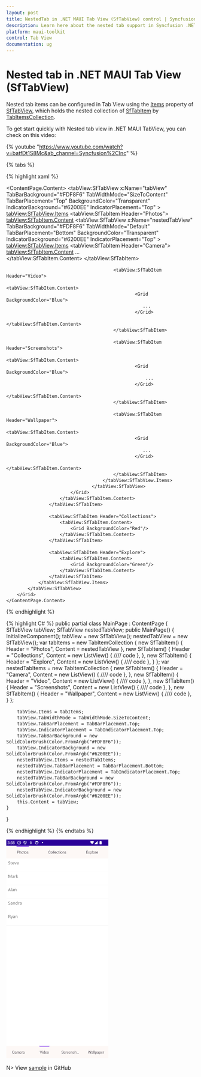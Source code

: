 ```yaml
---
layout: post
title: NestedTab in .NET MAUI Tab View (SfTabView) control | Syncfusion
description: Learn here about the nested tab support in Syncfusion .NET MAUI Tab View (SfTabView) control and code sample.
platform: maui-toolkit
control: Tab View
documentation: ug
---
```


# Nested tab in .NET MAUI Tab View (SfTabView)

Nested tab items can be configured in Tab View using the [Items](https://help.syncfusion.com/cr/maui/Syncfusion.Maui.TabView.SfTabView.html#Syncfusion_Maui_TabView_SfTabView_Items) property of [SfTabView](https://help.syncfusion.com/cr/maui/Syncfusion.Maui.TabView.SfTabView.html), which holds the nested collection of [SfTabItem](https://help.syncfusion.com/cr/maui/Syncfusion.Maui.TabView.SfTabItem.html) by [TabItemsCollection](https://help.syncfusion.com/cr/maui/Syncfusion.Maui.TabView.TabItemCollection.html).

To get start quickly with Nested tab view in .NET MAUI TabView, you can check on this video:

{% youtube "https://www.youtube.com/watch?v=batfDt1S8Mc&ab_channel=Syncfusion%2CInc" %}

{% tabs %}

{% highlight xaml %}

<ContentPage xmlns="http://schemas.microsoft.com/dotnet/2021/maui"
             xmlns:x="http://schemas.microsoft.com/winfx/2009/xaml"
             x:Class="TabViewMauiSample.MainPage"
             xmlns:tabView="clr-namespace:Syncfusion.Maui.TabView;assembly=Syncfusion.Maui.TabView"
             BackgroundColor="{DynamicResource SecondaryColor}">
    <ContentPage.Content>
        <Grid>
            <tabView:SfTabView x:Name="tabView"
                                TabBarBackground="#FDF8F6"
                                TabWidthMode="SizeToContent"
                                TabBarPlacement="Top"
                                BackgroundColor="Transparent"
                                IndicatorBackground="#6200EE"
                                IndicatorPlacement="Top" >
                <tabView:SfTabView.Items>
                    <tabView:SfTabItem Header="Photos">
                        <tabView:SfTabItem.Content>
                            <Grid BackgroundColor="Blue">
                                <tabView:SfTabView x:Name="nestedTabView"
                                                    TabBarBackground="#FDF8F6"
                                                    TabWidthMode="Default"
                                                    TabBarPlacement="Bottom"
                                                    BackgroundColor="Transparent"
                                                    IndicatorBackground="#6200EE"
                                                    IndicatorPlacement="Top" >
                                        <tabView:SfTabView.Items>
                                            <tabView:SfTabItem Header="Camera">
                                                <tabView:SfTabItem.Content>
                                                    <Grid BackgroundColor="Blue">
                                                      ...  
                                                    </Grid>
                                                </tabView:SfTabItem.Content>
                                            </tabView:SfTabItem>

                                            <tabView:SfTabItem Header="Video">
                                                <tabView:SfTabItem.Content>
                                                    <Grid BackgroundColor="Blue">
                                                       ...   
                                                    </Grid>
                                                </tabView:SfTabItem.Content>
                                            </tabView:SfTabItem>

                                            <tabView:SfTabItem Header="Screenshots">
                                                <tabView:SfTabItem.Content>
                                                    <Grid BackgroundColor="Blue">
                                                        ...   
                                                    </Grid>
                                                </tabView:SfTabItem.Content>
                                            </tabView:SfTabItem>

                                            <tabView:SfTabItem Header="Wallpaper">
                                                <tabView:SfTabItem.Content>
                                                    <Grid BackgroundColor="Blue">
                                                       ...   
                                                    </Grid>
                                                </tabView:SfTabItem.Content>
                                            </tabView:SfTabItem>
                                        </tabView:SfTabView.Items>
                                    </tabView:SfTabView>
                            </Grid>
                        </tabView:SfTabItem.Content>
                    </tabView:SfTabItem>

                    <tabView:SfTabItem Header="Collections">
                        <tabView:SfTabItem.Content>
                            <Grid BackgroundColor="Red"/>
                        </tabView:SfTabItem.Content>
                    </tabView:SfTabItem>

                    <tabView:SfTabItem Header="Explore">
                        <tabView:SfTabItem.Content>
                            <Grid BackgroundColor="Green"/>
                        </tabView:SfTabItem.Content>
                    </tabView:SfTabItem>
                </tabView:SfTabView.Items>
            </tabView:SfTabView>
        </Grid>
    </ContentPage.Content>
</ContentPage>

{% endhighlight %}

{% highlight C# %}
public partial class MainPage : ContentPage
{
    SfTabView tabView;
    SfTabView nestedTabView;
    public MainPage()
    {
        InitializeComponent();
        tabView = new SfTabView();
        nestedTabView = new SfTabView();
        var tabItems = new TabItemCollection
        {
            new SfTabItem()
            {
                Header = "Photos",
                Content = nestedTabView
            },
            new SfTabItem()
            {
                Header = "Collections",
                Content = new ListView()
                {
                    //// code
                },
            },
            new SfTabItem()
            {
                Header = "Explore",
                Content = new ListView()
                {
                    //// code
                },
            }
        };
        var nestedTabItems = new TabItemCollection
        {
            new SfTabItem()
            {
                Header = "Camera",
                Content = new ListView()
                {
                    //// code
                },
            },
            new SfTabItem()
            {
                Header = "Video",
                Content = new ListView()
                {
                    //// code
                },
            },
            new SfTabItem()
            {
                Header = "Screenshots",
                Content = new ListView()
                {
                    //// code
                },
            },
            new SfTabItem()
            {
                Header = "Wallpaper",
                Content = new ListView()
                {
                    //// code
                },
            }
        };

        tabView.Items = tabItems;
        tabView.TabWidthMode = TabWidthMode.SizeToContent;
        tabView.TabBarPlacement = TabBarPlacement.Top;
        tabView.IndicatorPlacement = TabIndicatorPlacement.Top;
        tabView.TabBarBackground = new SolidColorBrush(Color.FromArgb("#FDF8F6"));
        tabView.IndicatorBackground = new SolidColorBrush(Color.FromArgb("#6200EE"));
        nestedTabView.Items = nestedTabItems;
        nestedTabView.TabBarPlacement = TabBarPlacement.Bottom;
        nestedTabView.IndicatorPlacement = TabIndicatorPlacement.Top;
        nestedTabView.TabBarBackground = new SolidColorBrush(Color.FromArgb("#FDF8F6"));
        nestedTabView.IndicatorBackground = new SolidColorBrush(Color.FromArgb("#6200EE"));
        this.Content = tabView;
    }
}

{% endhighlight %}
{% endtabs %}

![NestedTab](images/Nested_Tab.png)

N> View [sample](https://github.com/SyncfusionExamples/maui-tabview-samples/tree/main/NestedTabViewSample) in GitHub